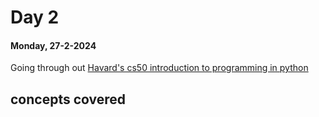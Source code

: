 # Day 2

#### Monday, 27-2-2024

Going through out [Havard's cs50 introduction to programming in python]('https://www.youtube.com/watch?v=nLRL_NcnK-4')

## concepts covered